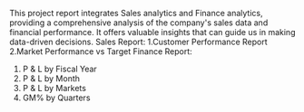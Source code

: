  This project report integrates Sales analytics and Finance analytics, providing a comprehensive analysis of the company's sales data
 and financial performance. It offers valuable insights that can guide us in making data-driven decisions.
 Sales Report:
 1.Customer Performance Report
 2.Market Performance vs Target
 Finance Report:
 1. P & L by Fiscal Year
 2. P & L by Month
 3. P & L by Markets
 4. GM% by Quarters
